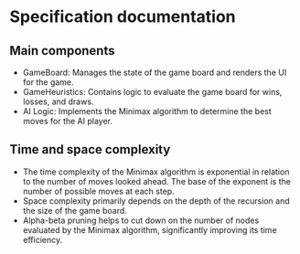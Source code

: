 # Specification documentation

## Main components

- GameBoard: Manages the state of the game board and renders the UI for the game.
- GameHeuristics: Contains logic to evaluate the game board for wins, losses, and draws.
- AI Logic: Implements the Minimax algorithm to determine the best moves for the AI player.

## Time and space complexity

- The time complexity of the Minimax algorithm is exponential in relation to the number of moves looked ahead. The base of the exponent is the number of possible moves at each step.
- Space complexity primarily depends on the depth of the recursion and the size of the game board.
- Alpha-beta pruning helps to cut down on the number of nodes evaluated by the Minimax algorithm, significantly improving its time efficiency.
